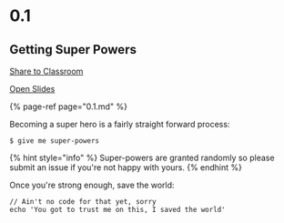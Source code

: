 # 0.1

## Getting Super Powers

[Share to Classroom](https://classroom.google.com/u/0/share?url=https://the-rebase.github.io/the-rebase/index.html)

[Open Slides](https://the-rebase.github.io/the-rebase/index.html)

{% page-ref page="0.1.md" %}

Becoming a super hero is a fairly straight forward process:

```
$ give me super-powers
```

{% hint style="info" %}
 Super-powers are granted randomly so please submit an issue if you're not happy with yours.
{% endhint %}

Once you're strong enough, save the world:

```
// Ain't no code for that yet, sorry
echo 'You got to trust me on this, I saved the world'
```



